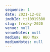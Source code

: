 ```yaml
---
sequence: 1
date: 2021-12-02
imdbId: tt10919380
slug: freaky-2020
venue: null
venueNotes: null
medium: HBO Max
mediumNotes: null
---
```


